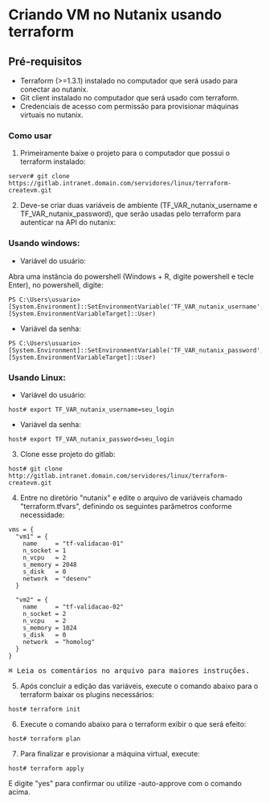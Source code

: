 # Criando VM no Nutanix usando terraform #

## Pré-requisitos ##

- Terraform (>=1.3.1) instalado no computador que será usado para conectar ao nutanix.
- Git client instalado no computador que será usado com terraform.
- Credenciais de acesso com permissão para provisionar máquinas virtuais no nutanix.

### Como usar ###

1. Primeiramente baixe o projeto para o computador que possui o terraform instalado:

```
server# git clone https://gitlab.intranet.domain.com/servidores/linux/terraform-createvm.git
```

2. Deve-se criar duas variáveis de ambiente (TF_VAR_nutanix_username e TF_VAR_nutanix_password), que serão usadas pelo terraform para autenticar na API do nutanix:

### Usando windows: ###

- Variável do usuário:

Abra uma instância do powershell (Windows + R, digite powershell e tecle Enter), no powershell, digite:

```
PS C:\Users\usuario> [System.Environment]::SetEnvironmentVariable('TF_VAR_nutanix_username','seu_login@intranet.domain.com',[System.EnvironmentVariableTarget]::User)
```

- Variável da senha:

```
PS C:\Users\usuario> [System.Environment]::SetEnvironmentVariable('TF_VAR_nutanix_password','sua_senha',[System.EnvironmentVariableTarget]::User)
```

### Usando Linux: ###

- Variável do usuário:
```
host# export TF_VAR_nutanix_username=seu_login
```

- Variável da senha:
```
host# export TF_VAR_nutanix_password=seu_login
```

3. Clone esse projeto do gitlab:
```
host# git clone http://gitlab.intranet.domain.com/servidores/linux/terraform-createvm.git
```

4. Entre no diretório "nutanix" e edite o arquivo de variáveis chamado "terraform.tfvars", definindo os seguintes parâmetros conforme necessidade:

```
vms = {
  "vm1" = {
    name     = "tf-validacao-01"
    n_socket = 1
    n_vcpu   = 2
    s_memory = 2048
    s_disk   = 0
    network  = "desenv"
  }

  "vm2" = {
    name     = "tf-validacao-02"
    n_socket = 2
    n_vcpu   = 2
    s_memory = 1024
    s_disk   = 0
    network  = "homolog"
  }
}
```

<kbd>⌘ Leia os comentários no arquivo para maiores instruções.</kbd>

5. Após concluir a edição das variáveis, execute o comando abaixo para o terraform baixar os plugins necessários:
```
host# terraform init
```

6. Execute o comando abaixo para o terraform exibir o que será efeito:
```
host# terraform plan
```

7. Para finalizar e provisionar a máquina virtual, execute:

```
host# terraform apply
```
E digite "yes" para confirmar ou utilize -auto-approve com o comando acima.

